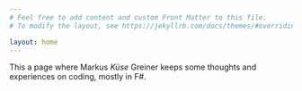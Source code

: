 ```yaml
---
# Feel free to add content and custom Front Matter to this file.
# To modify the layout, see https://jekyllrb.com/docs/themes/#overriding-theme-defaults

layout: home
---
```


This a page where Markus *Küse* Greiner keeps some thoughts and experiences on coding, mostly in F#.

